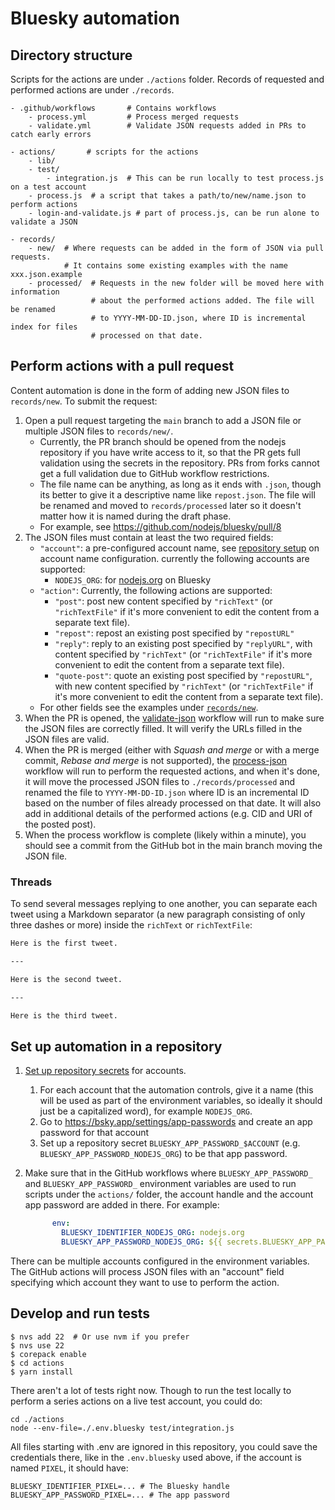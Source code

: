 # Bluesky automation

## Directory structure

Scripts for the actions are under `./actions` folder.
Records of requested and performed actions are under `./records`.

```
- .github/workflows       # Contains workflows
    - process.yml         # Process merged requests
    - validate.yml        # Validate JSON requests added in PRs to catch early errors

- actions/       # scripts for the actions
    - lib/
    - test/
        - integration.js  # This can be run locally to test process.js on a test account
    - process.js  # a script that takes a path/to/new/name.json to perform actions
    - login-and-validate.js # part of process.js, can be run alone to validate a JSON

- records/
    - new/  # Where requests can be added in the form of JSON via pull requests.
            # It contains some existing examples with the name xxx.json.example
    - processed/  # Requests in the new folder will be moved here with information
                  # about the performed actions added. The file will be renamed
                  # to YYYY-MM-DD-ID.json, where ID is incremental index for files
                  # processed on that date.
```

## Perform actions with a pull request

Content automation is done in the form of adding new JSON files to `records/new`. To submit the request:

1. Open a pull request targeting the `main` branch to add a JSON file or multiple JSON files to `records/new/`.
     - Currently, the PR branch should be opened from the nodejs repository if you have write access to it, so that the PR gets full validation using the secrets in the repository. PRs from forks cannot get a full validation due to GitHub workflow restrictions.
     - The file name can be anything, as long as it ends with `.json`, though its better to give it a descriptive name like `repost.json`. The file will be renamed and moved to `records/processed` later so it doesn't matter how it is named during the draft phase.
     - For example, see https://github.com/nodejs/bluesky/pull/8
2. The JSON files must contain at least the two required fields:
   - `"account"`: a pre-configured account name, see [repository setup](#set-up-automation-in-a-repository) on account name configuration.
     currently the following accounts are supported:
       - `NODEJS_ORG`: for [nodejs.org](https://bsky.app/profile/nodejs.org) on Bluesky
   - `"action"`: Currently, the following actions are supported:
     - `"post"`: post new content specified by `"richText"` (or `"richTextFile"` if it's more convenient to edit the content from a separate text file).
     - `"repost"`: repost an existing post specified by `"repostURL"`
     - `"reply"`: reply to an existing post specified by `"replyURL"`, with content specified by `"richText"` (or `"richTextFile"` if it's more convenient to edit the content from a separate text file).
     - `"quote-post"`: quote an existing post specified by `"repostURL"`, with new content specified by `"richText"` (or `"richTextFile"` if it's more convenient to edit the content from a separate text file).
   - For other fields see the examples under [`records/new`](./records/new).
3. When the PR is opened, the [validate-json](./.github/workflows/validate.yml) workflow will run to make sure the JSON files are correctly filled. It will verify the URLs filled in the JSON files are valid.
4. When the PR is merged (either with _Squash and merge_ or with a merge commit, _Rebase and merge_ is not supported), the [process-json](./.github/workflows/process.yml) workflow will run to perform the requested actions, and when it's done, it will move the processed JSON files to `./records/processed` and renamed the file to `YYYY-MM-DD-ID.json` where ID is an incremental ID based on the number of files already processed on that date. It will also add in additional details of the performed actions (e.g. CID and URI of the posted post).
5. When the process workflow is complete (likely within a minute), you should see a commit from the GitHub bot in the main branch moving the JSON file.

### Threads

To send several messages replying to one another, you can separate each tweet
using a Markdown separator (a new paragraph consisting of only three dashes or
more) inside the `richText` or `richTextFile`:

```markdown
Here is the first tweet.

---

Here is the second tweet.

---

Here is the third tweet.
```

## Set up automation in a repository

1. [Set up repository secrets](https://docs.github.com/en/actions/security-for-github-actions/security-guides/using-secrets-in-github-actions#creating-secrets-for-a-repository) for accounts.
    1. For each account that the automation controls, give it a name (this will be used as part of the environment variables, so ideally it should just be a capitalized word), for example `NODEJS_ORG`.
    2. Go to https://bsky.app/settings/app-passwords and create an app password for that account
    3. Set up a repository secret `BLUESKY_APP_PASSWORD_$ACCOUNT` (e.g. `BLUESKY_APP_PASSWORD_NODEJS_ORG`) to be that app password.
2. Make sure that in the GitHub workflows where `BLUESKY_APP_PASSWORD_` and `BLUESKY_APP_PASSWORD_` environment variables are used to run scripts under the `actions/` folder, the account handle and the account app password are added in there. For example:

    ```yaml
          env:
            BLUESKY_IDENTIFIER_NODEJS_ORG: nodejs.org
            BLUESKY_APP_PASSWORD_NODEJS_ORG: ${{ secrets.BLUESKY_APP_PASSWORD_NODEJS_ORG }}
    ```

  There can be multiple accounts configured in the environment variables. The GitHub actions will process JSON files with an "account" field specifying which account they want to use to perform the action.

## Develop and run tests

```console
$ nvs add 22  # Or use nvm if you prefer
$ nvs use 22
$ corepack enable
$ cd actions
$ yarn install
```

There aren't a lot of tests right now. Though to run the test locally to perform a series actions on a live test account, you could do:

```
cd ./actions
node --env-file=./.env.bluesky test/integration.js
```

All files starting with .env are ignored in this repository, you could save the credentials there, like in the `.env.bluesky` used above, if the account is named `PIXEL`, it should have:

```
BLUESKY_IDENTIFIER_PIXEL=... # The Bluesky handle
BLUESKY_APP_PASSWORD_PIXEL=... # The app password
```
